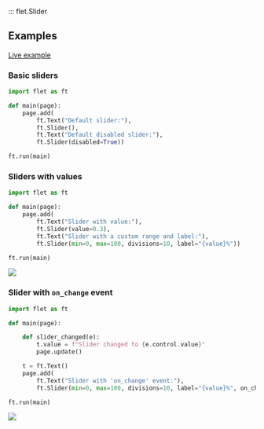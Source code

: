 ::: flet.Slider

## Examples

[Live example](https://flet-controls-gallery.fly.dev/input/slider)

### Basic sliders



```python
import flet as ft

def main(page):
    page.add(
        ft.Text("Default slider:"),
        ft.Slider(),
        ft.Text("Default disabled slider:"),
        ft.Slider(disabled=True))

ft.run(main)
```


### Sliders with values



```python
import flet as ft

def main(page):
    page.add(
        ft.Text("Slider with value:"),
        ft.Slider(value=0.3),
        ft.Text("Slider with a custom range and label:"),
        ft.Slider(min=0, max=100, divisions=10, label="{value}%"))

ft.run(main)
```


<img src="/img/docs/controls/slider/slider-with-custom-content.gif" className="screenshot-30"/>

### Slider with `on_change` event



```python
import flet as ft

def main(page):

    def slider_changed(e):
        t.value = f"Slider changed to {e.control.value}"
        page.update()

    t = ft.Text()
    page.add(
        ft.Text("Slider with 'on_change' event:"),
        ft.Slider(min=0, max=100, divisions=10, label="{value}%", on_change=slider_changed), t)

ft.run(main)
```


<img src="/img/docs/controls/slider/slider-with-change-event.gif" className="screenshot-30"/>
